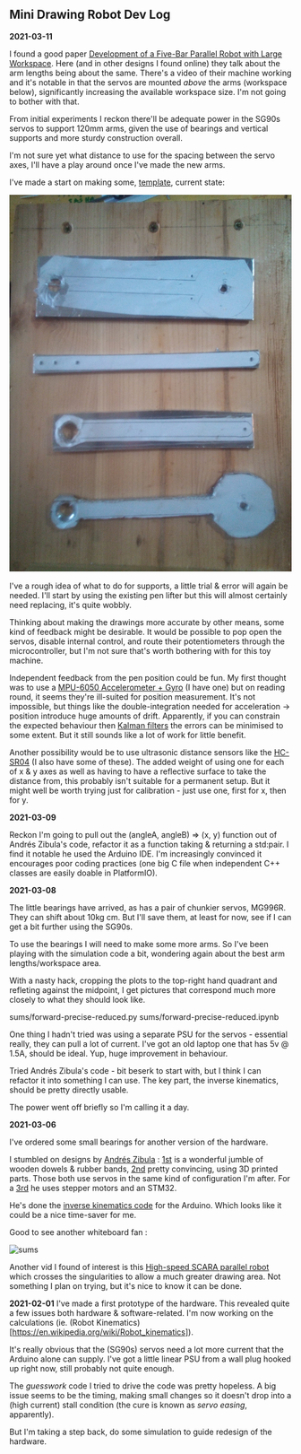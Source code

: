 ## Mini Drawing Robot Dev Log

**2021-03-11**

I found a good paper [Development of a Five-Bar Parallel Robot with Large Workspace](https://github.com/danja/mini-draw/blob/main/references/dextar.pdf). Here (and in other designs I found online) they talk about the arm lengths being about the same. There's a video of their machine working and it's notable in that the servos are mounted *above* the arms (workspace below), significantly increasing the available workspace size.
I'm not going to bother with that.

From initial experiments I reckon there'll be adequate power in the SG90s servos to support 120mm arms, given the use of bearings and vertical supports and more sturdy construction overall. 

I'm not sure yet what distance to use for the spacing between the servo axes, I'll have a play around once I've made the new arms.

I've made a start on making some, [template](https://github.com/danja/mini-draw/blob/main/images/arms-design_2021-03-11.pdf), current state:

![work-in-progress](https://github.com/danja/mini-draw/blob/main/images/arms-v2-rough.jpeg)

I've a rough idea of what to do for supports, a little trial & error will again be needed. I'll start by using the existing pen lifter but this will almost certainly need replacing, it's quite wobbly.

Thinking about making the drawings more accurate by other means, some kind of feedback might be desirable. It would be possible to pop open the servos, disable internal control, and route their potentiometers through the microcontroller, but I'm not sure that's worth bothering with for this toy machine.

Independent feedback from the pen position could be fun. My first thought was to use a [MPU-6050 Accelerometer + Gyro](https://playground.arduino.cc/Main/MPU-6050/) (I have one) but on reading round, it seems they're ill-suited for position measurement. It's not impossible, but things like the double-integration needed for acceleration -> position introduce huge amounts of drift. Apparently, if you can constrain the expected behaviour then [Kalman filters](https://en.wikipedia.org/wiki/Kalman_filter) the errors can be minimised to some extent. But it still sounds like a lot of work for little benefit.

Another possibility would be to use ultrasonic distance sensors like the [HC-SR04](https://randomnerdtutorials.com/complete-guide-for-ultrasonic-sensor-hc-sr04/) (I also have some of these). The added weight of using one for each of x & y axes as well as having to have a reflective surface to take the distance from, this probably isn't suitable for a permanent setup. But it might well be worth trying just for calibration - just use one, first for x, then for y.  


**2021-03-09**

Reckon I'm going to pull out the (angleA, angleB) => (x, y) function out of Andrés Zibula's code, refactor it as a function taking & returning a std:pair.
I find it notable he used the Arduino IDE. I'm increasingly convinced it encourages poor coding practices (one big C file when independent C++ classes are easily doable in PlatformIO).

**2021-03-08**

The little bearings have arrived, as has a pair of chunkier servos, MG996R. They can shift about 10kg cm. But I'll save them, at least for now, see if I can get a bit further using the SG90s. 

To use the bearings I will need to make some more arms. So I've been playing with the simulation code a bit, wondering again about the best arm lengths/workspace area.

With a nasty hack, cropping the plots to the top-right hand quadrant and refleting against the midpoint, I get pictures that correspond much more closely to what they should look like.

sums/forward-precise-reduced.py
sums/forward-precise-reduced.ipynb

One thing I hadn't tried was using a separate PSU for the servos - essential really, they can pull a lot of current. I've got an old laptop one that has 5v @ 1.5A, should be ideal.
Yup, huge improvement in behaviour.

Tried Andrés Zibula's code - bit beserk to start with, but I think I can refactor it into something I can use. The key part, the inverse kinematics, should be pretty directly usable.

The power went off briefly so I'm calling it a day.

**2021-03-06**

I've ordered some small bearings for  another version of the hardware.

I stumbled on designs by [Andrés Zibula](https://andres-zibula.github.io/) : [1st](https://www.youtube.com/watch?v=B5Zup7bcReA) is a wonderful jumble of wooden dowels & rubber bands, [2nd](https://www.youtube.com/watch?v=a46DMy_3xc4) pretty convincing, using 3D printed parts. Those both use servos in the same kind of configuration I'm after. For a [3rd](https://www.youtube.com/watch?v=4yyozFsPI_I) he uses stepper motors and an STM32.

He's done the [inverse kinematics code](https://github.com/andres-zibula/Parallel-SCARA-Plotter-v2) for the Arduino. Which looks like it could be a nice time-saver for me.

Good to see another whiteboard fan :

![sums](https://github.com/andres-zibula/Parallel-SCARA-Plotter-v2)

Another vid I found of interest is this [High-speed SCARA parallel robot](https://www.youtube.com/watch?v=R_AIzCTYBNs) which crosses the singularities to allow a much greater drawing area. Not something I plan on trying, but it's nice to know it can be done.


**2021-02-01** I've made a first prototype of the hardware. This revealed quite a few issues both hardware & software-related. I'm now working on the calculations (ie. (Robot Kinematics)[https://en.wikipedia.org/wiki/Robot_kinematics]).

It's really obvious that the (SG90s) servos need a lot more current that the Arduino alone can supply. I've got a little linear PSU from a wall plug hooked up right now, still probably not quite enough.

The *guesswork* code I tried to drive the code was pretty hopeless. A big issue seems to be the timing, making small changes so it doesn't drop into a (high current) stall condition (the cure is known as *servo easing*, apparently).

But I'm taking a step back, do some simulation to guide redesign of the hardware.

